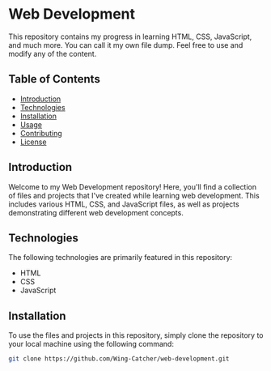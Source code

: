 # Web Development

This repository contains my progress in learning HTML, CSS, JavaScript, and much more. You can call it my own file dump. Feel free to use and modify any of the content.

## Table of Contents

- [Introduction](#introduction)
- [Technologies](#technologies)
- [Installation](#installation)
- [Usage](#usage)
- [Contributing](#contributing)
- [License](#license)

## Introduction

Welcome to my Web Development repository! Here, you'll find a collection of files and projects that I've created while learning web development. This includes various HTML, CSS, and JavaScript files, as well as projects demonstrating different web development concepts.

## Technologies

The following technologies are primarily featured in this repository:

- HTML
- CSS
- JavaScript

## Installation

To use the files and projects in this repository, simply clone the repository to your local machine using the following command:

```bash
git clone https://github.com/Wing-Catcher/web-development.git
